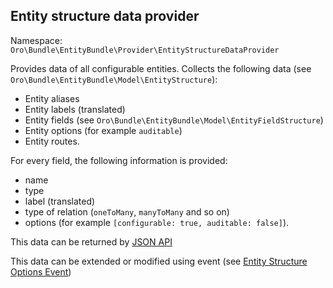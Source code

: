 ## Entity structure data provider ##

Namespace: `Oro\Bundle\EntityBundle\Provider\EntityStructureDataProvider`

Provides data of all configurable entities. Collects the following data (see `Oro\Bundle\EntityBundle\Model\EntityStructure`):
- Entity aliases
- Entity labels (translated)
- Entity fields (see `Oro\Bundle\EntityBundle\Model\EntityFieldStructure`)
- Entity options (for example `auditable`)
- Entity routes.

For every field, the following information is provided:
- name
- type
- label (translated)
- type of relation (`oneToMany`, `manyToMany` and so on)
- options (for example `[configurable: true, auditable: false]`).

This data can be returned by [JSON API](./../config/oro/api.yml#L18)

This data can be extended or modified using event (see [Entity Structure Options Event](./events.md#entity-structure-options-event))
